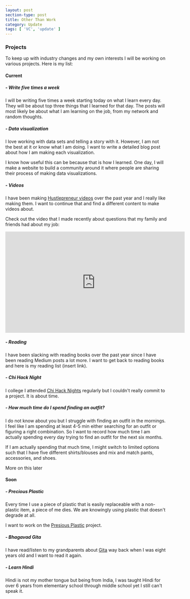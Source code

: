 ```yaml
---
layout: post
section-type: post
title: Other Than Work
category: Update
tags: [ 'VC', 'update' ]
---
```


### Projects
To keep up with industry changes and my own interests I will be working on various projects. Here is my list:

#### Current

##### - Write five times a week

I will be writing five times a week starting today on what I learn every day. They will be about top three things that I learned for that day. The posts will most likely be about what I am learning on the job, from my network and random thoughts.

##### - Data visualization

I love working with data sets and telling a story with it. However, I am not the best at it or know what I am doing. I want to write a detailed blog post about how I am making each visualization. 

I know how useful this can be because that is how I learned. One day, I will make a website to build a community around it where people are sharing their process of making data visualizations.

##### - Videos

I have been making [Hustlepreneur videos](https://www.youtube.com/playlist?list=PLCm12R_ZDroG6DlwvQCIOHmkBluQtcqFV) over the past year and I really like making them. I want to continue that and find a different content to make videos about. 

Check out the video that I made recently about questions that my family and friends had about my job: 
<iframe width="560" height="315" src="https://www.youtube.com/embed/nQs-BEzD8Rw" frameborder="0" allowfullscreen></iframe>

##### - Reading 

I have been slacking with reading books over the past year since I have been reading Medium posts a lot more. I want to get back to reading books and here is my reading list (insert link).

##### - Chi Hack Night

I college I attended [Chi Hack Nights](https://chihacknight.org) regularly but I couldn't really commit to a project. It is about time.

##### - How much time do I spend finding an outfit?

I do not know about you but I struggle with finding an outfit in the mornings. I feel like I am spending at least 4-5 min either searching for an outfit or figuring a right combination. So I want to record how much time I am actually spending every day trying to find an outfit for the next six months.

If I am actually spending that much time, I might switch to limited options such that I have five different shirts/blouses and mix and match pants, accessories, and shoes. 

More on this later

#### Soon

##### - Precious Plastic

Every time I use a piece of plastic that is easily replaceable with a non-plastic item, a piece of me dies. We are knowingly using plastic that doesn't degrade at all.

I want to work on the [Presious Plastic](https://preciousplastic.com/en/) project.

##### - Bhagavad Gita

I have read/listen to my grandparents about [Gita](https://en.wikipedia.org/wiki/Bhagavad_Gita) way back when I was eight years old and I want to read it again.

##### - Learn Hindi

Hindi is not my mother tongue but being from India, I was taught Hindi for over 6 years from elementary school through middle school yet I still can't speak it. 
